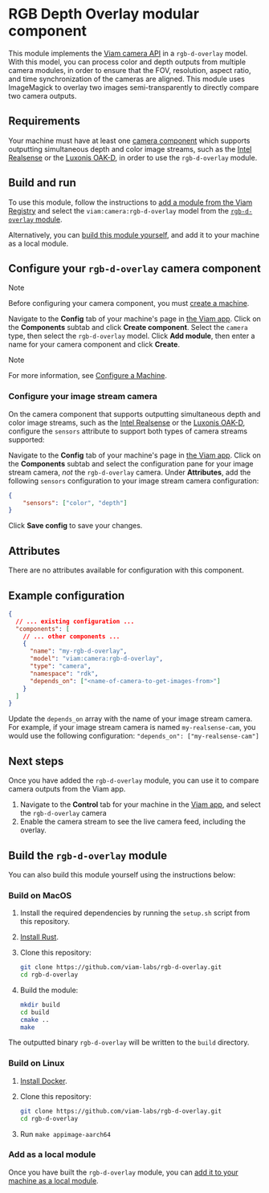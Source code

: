 # RGB Depth Overlay modular component

This module implements the [Viam camera API](https://docs.viam.com/build/program/apis/#camera) in a `rgb-d-overlay` model.
With this model, you can process color and depth outputs from multiple camera modules, in order to ensure that the FOV, resolution, aspect ratio, and time synchronization of the cameras are aligned.
This module uses ImageMagick to overlay two images semi-transparently to directly compare two camera outputs.

## Requirements

Your machine must have at least one [camera component](https://docs.viam.com/components/camera/) which supports outputting simultaneous depth and color image streams, such as the [Intel Realsense](https://app.viam.com/module/viam/realsense) or the [Luxonis OAK-D](https://app.viam.com/module/viam/oak-d), in order to use the `rgb-d-overlay` module.

## Build and run

To use this module, follow the instructions to [add a module from the Viam Registry](https://docs.viam.com/registry/configure/#add-a-modular-resource-from-the-viam-registry) and select the `viam:camera:rgb-d-overlay` model from the [`rgb-d-overlay` module](https://app.viam.com/module/viam/rgb-d-overlay).

Alternatively, you can [build this module yourself](#build-the-rgb-d-overlay-module), and add it to your machine as a local module.

## Configure your `rgb-d-overlay` camera component

> [!NOTE]
> Before configuring your camera component, you must [create a machine](https://docs.viam.com/manage/fleet/machines/#add-a-new-machine).

Navigate to the **Config** tab of your machine's page in [the Viam app](https://app.viam.com/).
Click on the **Components** subtab and click **Create component**.
Select the `camera` type, then select the `rgb-d-overlay` model.
Click **Add module**, then enter a name for your camera component and click **Create**.

> [!NOTE]
> For more information, see [Configure a Machine](https://docs.viam.com/manage/configuration/).

### Configure your image stream camera

On the camera component that supports outputting simultaneous depth and color image streams, such as the [Intel Realsense](https://app.viam.com/module/viam/realsense) or the [Luxonis OAK-D](https://app.viam.com/module/viam/oak-d), configure the `sensors` attribute to support both types of camera streams supported:

Navigate to the **Config** tab of your machine's page in [the Viam app](https://app.viam.com/).
Click on the **Components** subtab and select the configuration pane for your image stream camera, _not_ the `rgb-d-overlay` camera.
Under **Attributes**, add the following `sensors` configuration to your image stream camera configuration:

```json
{
    "sensors": ["color", "depth"]
}
```

Click **Save config** to save your changes.

## Attributes

There are no attributes available for configuration with this component.

## Example configuration

```json
{
  // ... existing configuration ...
  "components": [
    // ... other components ...
    {
      "name": "my-rgb-d-overlay",
      "model": "viam:camera:rgb-d-overlay",
      "type": "camera",
      "namespace": "rdk",
      "depends_on": ["<name-of-camera-to-get-images-from>"]
    }
  ]
}
```

Update the `depends_on` array with the name of your image stream camera.
For example, if your image stream camera is named `my-realsense-cam`, you would use the following configuration: `"depends_on": ["my-realsense-cam"]`

## Next steps

Once you have added the `rgb-d-overlay` module, you can use it to compare camera outputs from the Viam app.

1. Navigate to the **Control** tab for your machine in the [Viam app](https://app.viam.com/), and select the `rgb-d-overlay` camera
1. Enable the camera stream to see the live camera feed, including the overlay.

## Build the `rgb-d-overlay` module

You can also build this module yourself using the instructions below:

### Build on MacOS

1. Install the required dependencies by running the `setup.sh` script from this repository.
1. [Install Rust](https://www.rust-lang.org/tools/install).
1. Clone this repository:

   ```bash
   git clone https://github.com/viam-labs/rgb-d-overlay.git
   cd rgb-d-overlay
   ```

1. Build the module:

   ```bash
   mkdir build
   cd build
   cmake ..
   make
   ```

The outputted binary `rgb-d-overlay` will be written to the `build` directory.

### Build on Linux

1. [Install Docker](https://docs.docker.com/engine/install/).
1. Clone this repository:

   ```bash
   git clone https://github.com/viam-labs/rgb-d-overlay.git
   cd rgb-d-overlay
   ```

1. Run `make appimage-aarch64`

### Add as a local module

Once you have built the `rgb-d-overlay` module, you can [add it to your machine as a local module](https://docs.viam.com/registry/configure/#add-a-local-module).
